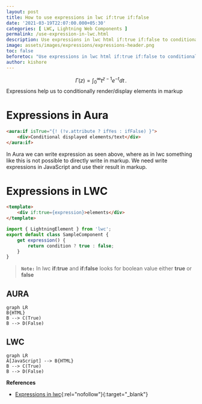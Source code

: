 ```yaml
---
layout: post
title: How to use expressions in lwc if:true if:false
date: '2021-03-19T22:07:00.000+05:30'
categories: [ LWC, Lightning Web Components ]
permalink: /use-expression-in-lwc.html
description: Use expressions in lwc html if:true if:false to conditionally render elements
image: assets/images/expressions/expressions-header.png
toc: false
beforetoc: "Use expressions in lwc html if:true if:false to conditionally render elements"
author: kishore
---
```



$$
\Gamma(z) = \int_0^\infty t^{z-1}e^{-t}dt\,.
$$
Expressions help us to conditionally render/display elements in markup

# Expressions in Aura
```html
<aura:if isTrue="{! (!v.attribute ? ifYes : ifFalse) }">
    <div>Conditional displayed elements/text</div>
</aura:if>
```

In Aura we can write expression as seen above, where as in lwc something like this is not possible to directly write in markup. We need write expressions in JavaScript and use their result in markup.

# Expressions in LWC
```html
<template>
    <div if:true={expression}>elements</div>
</template>
```
```javascript
import { LightningElement } from 'lwc';
export default class SampleComponent {
    get expression() {
        return condition ? true : false;
    }
}
```

> **`Note:`** In lwc **if:true** and **if:false** looks for boolean value either **true** or **false**


## AURA
```mermaid
graph LR
B{HTML}
B --> C(True)
B --> D(False)
```
## LWC
```mermaid
graph LR
A[JavaScript] --> B{HTML}
B --> C(True)
B --> D(False)
```

**References**
 - [Expressions in lwc](https://developer.salesforce.com/docs/component-library/documentation/en/lwc/lwc.migrate_expressions){:rel="nofollow"}{:target="_blank"}